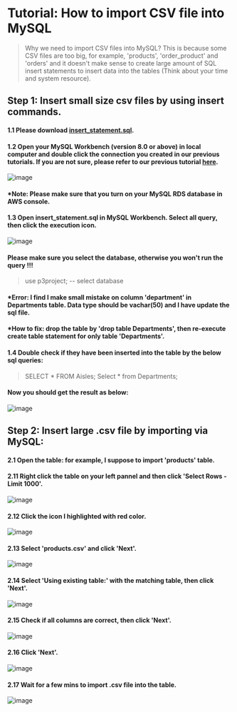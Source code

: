 # Tutorial: How to import CSV file into MySQL

> Why we need to import CSV files into MySQL? 
> This is because some CSV files are too big, for example, 'products', 'order_product' and 'orders' and it doesn't make sense to create large amount of SQL insert statements to insert data into the tables (Think about your time and system resource). 

## Step 1: Insert small size csv files by using insert commands. 
#### 1.1 Please download [insert_statement.sql](https://github.com/xzhao5/awsGlue-to-MySQL-tutorial/blob/cd9ed7ce36145741fef642f9475aa88997a38f5b/insert_statement.sql). 

#### 1.2 Open your MySQL Workbench (version 8.0 or above) in local computer and double click the connection you created in our previous tutorials. If you are not sure, please refer to our previous tutorial [here](https://github.com/xzhao5/awsGlue-to-MySQL-tutorial/blob/76ef1f02eb3ab7554da441cea9538da7f169885c/tutorial.md).

![image](https://user-images.githubusercontent.com/7371969/226687895-8b3eb417-c14c-4104-a6ab-64a419bc9ba0.png)

#### *Note: Please make sure that you turn on your MySQL RDS database in AWS console. 

#### 1.3 Open insert_statement.sql in MySQL Workbench. Select all query, then click the execution icon. 

![image](https://user-images.githubusercontent.com/7371969/226690133-c058817a-b20a-4c78-9d6d-0795d4d63c12.png)

#### Please make sure you select the database, otherwise you won't run the query !!!

> use p3project;  -- select database

#### *Error: I find I make small mistake on column 'department' in Departments table. Data type should be vachar(50) and I have update the sql file. 
#### *How to fix: drop the table by 'drop table Departments', then re-execute create table statement for only table 'Departments'.

#### 1.4 Double check if they have been inserted into the table by the below sql queries:

> SELECT * FROM Aisles;
> Select * from Departments;

#### Now you should get the result as below:

![image](https://user-images.githubusercontent.com/7371969/226696983-4525d724-eb16-435b-9519-c7ea85b29c47.png)

## Step 2: Insert large .csv file by importing via MySQL:
#### 2.1 Open the table: for example, I suppose to import 'products' table. 
#### 2.11 Right click the table on your left pannel and then click 'Select Rows -Limit 1000'.

![image](https://user-images.githubusercontent.com/7371969/226698759-d45fefbf-c4b6-403c-935a-ecebadcd298f.png)

#### 2.12 Click the icon I highlighted with red color. 

![image](https://user-images.githubusercontent.com/7371969/226699029-154692e4-f6da-43e3-b9bc-f503b24e80a8.png)

#### 2.13 Select 'products.csv' and click 'Next'.

![image](https://user-images.githubusercontent.com/7371969/226699495-5ab0921b-8ef7-4eab-800b-421059d46a9a.png)

#### 2.14 Select 'Using existing table:' with the matching table, then click 'Next'.

![image](https://user-images.githubusercontent.com/7371969/226703081-d508dc28-fa94-4b56-9ee8-dfc80cc19420.png)

#### 2.15 Check if all columns are correct, then click 'Next'.  

![image](https://user-images.githubusercontent.com/7371969/226703522-f5c2ab37-b226-479d-8a48-2300c7d18d3a.png)

#### 2.16 Click 'Next'.  

![image](https://user-images.githubusercontent.com/7371969/226703831-a20657fb-4593-48e9-8bcf-a59e707d8c98.png)

#### 2.17 Wait for a few mins to import .csv file into the table. 

![image](https://user-images.githubusercontent.com/7371969/226704106-74e018c4-7cc5-4e76-ae5e-af9ba0eb258e.png)



